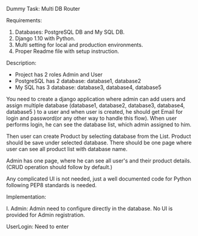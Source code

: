 Dummy Task: Multi DB Router

Requirements:
1) Databases: PostgreSQL DB and My SQL DB.
2) Django 1.10 with Python.
3) Multi setting for local and production environments.
4) Proper Readme file with setup instruction.


Description: 
- Project has 2 roles Admin and User
- PostgreSQL has 2 database: database1, database2
- My SQL has 3 database: database3, database4, database5

You need to create a django application where admin can add users and assign multiple database (database1, database2, database3, database4, database5 ) to a user and when user is created, he should get Email for login and password(or any other way to handle this flow).
When user performs login, he can see the database list, which admin assigned to him.

Then user can create Product by selecting database from the List. Product should be save under selected database.
There should be one page where user can see all product list with database name.

Admin has one page, where he can see all user's and their product details.
(CRUD operation should follow by default.)

Any complicated UI is not needed, just a well documented code for Python following PEP8 standards is needed.



Implementation: 

I. Admin: Admin need to configure directly in the database. No UI is provided for Admin registration.

UserLogin:  Need to enter  
